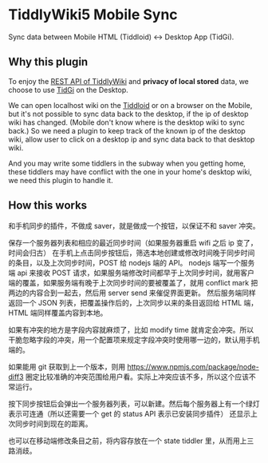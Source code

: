 # TiddlyWiki5 Mobile Sync

Sync data between Mobile HTML (Tiddloid) <-> Desktop App (TidGi).

## Why this plugin

To enjoy the [REST API of TiddlyWiki](https://tiddlywiki.com/#WebServer%20API) and **privacy of local stored** data, we choose to use [TidGi](https://github.com/tiddly-gittly/TidGi-Desktop) on the Desktop.

We can open localhost wiki on the [Tiddloid](https://github.com/donmor/Tiddloid) or on a browser on the Mobile, but it's not possible to sync data back to the desktop, if the ip of desktop wiki has changed. (Mobile don't know where is the desktop wiki to sync back.) So we need a plugin to keep track of the known ip of the desktop wiki, allow user to click on a desktop ip and sync data back to that desktop wiki.

And you may write some tiddlers in the subway when you getting home, these tiddlers may have conflict with the one in your home's desktop wiki, we need this plugin to handle it.

## How this works

和手机同步的插件，不做成 saver，就是做成一个按钮，以保证不和 saver 冲突。

保存一个服务器列表和相应的最近同步时间（如果服务器重启 wifi 之后 ip 变了，时间会归古）
在手机上点击同步按钮后，筛选本地创建或修改时间晚于同步时间的条目，以及上次同步时间，POST 给 nodejs 端的 API。
nodejs 端写一个服务端 api 来接收 POST 请求，如果服务端修改时间都早于上次同步时间，就用客户端的覆盖，如果服务端有晚于上次同步时间的要被覆盖了，就用 conflict mark 把两边的内容合到一起去，然后用 server send 来催促界面更新。
然后服务端同样返回一个 JSON 列表，把覆盖操作后的，上次同步以来的条目返回给 HTML 端，HTML 端同样覆盖内容到本地。

如果有冲突的地方是字段内容就麻烦了，比如 modify time 就肯定会冲突。所以干脆忽略字段的冲突，用一个配置项来规定字段冲突时使用哪一边的，默认用手机端的。

如果能用 git 获取到上一个版本，则用 https://www.npmjs.com/package/node-diff3 圈定比较准确的冲突范围给用户看。实际上冲突应该不多，所以这个应该不常运行。

按下同步按钮后会弹出一个服务器列表，可以新建。然后每个服务器上有一个绿灯表示可连通（所以还需要一个 get 的 status API 表示已安装同步插件）
还显示上次同步时间到现在的距离。

也可以在移动端修改条目之前，将内容存放在一个 state tiddler 里，从而用上三路消歧。
